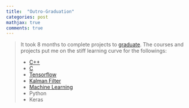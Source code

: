 ```yaml
---
title:  "Outro-Graduation"
categories: post
mathjax: true
comments: true
---
```


>It took 8 months to complete projects to [graduate](https://graduation.udacity.com/confirm/5R7RH56H).
>The courses and projects put me on the stiff learning curve for the followings:
>
>- [C++](https://github.com/SeokLeeUS/cpp_language_practice)
>- [C](https://github.com/SeokLeeUS/c_language_practice)
>- [Tensorflow](https://github.com/SeokLeeUS/TensorFlow_Exercise)
>- [Kalman Filter](https://github.com/SeokLeeUS/KalmanFilter_practice)
>- [Machine Learning](https://github.com/SeokLeeUS/LeNet_Exercise)
>- Python
>- Keras




